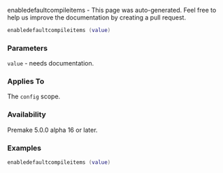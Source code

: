 enabledefaultcompileitems - This page was auto-generated. Feel free to help us improve the documentation by creating a pull request.

```lua
enabledefaultcompileitems (value)
```

### Parameters ###

`value` - needs documentation.

### Applies To ###

The `config` scope.

### Availability ###

Premake 5.0.0 alpha 16 or later.

### Examples ###

```lua
enabledefaultcompileitems (value)
```


